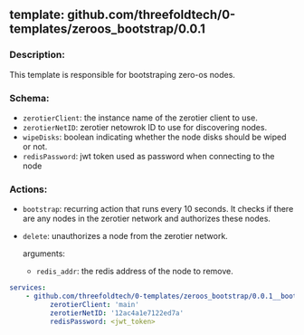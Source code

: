 ## template: github.com/threefoldtech/0-templates/zeroos_bootstrap/0.0.1

### Description:
This template is responsible for bootstraping zero-os nodes.

### Schema:

- `zerotierClient`: the instance name of the zerotier client to use.
- `zerotierNetID`: zerotier netowrok ID to use for discovering nodes.
- `wipeDisks`: boolean indicating whether the node disks should be wiped or not.
- `redisPassword`: jwt token used as password when connecting to the node

### Actions:
- `bootstrap`: recurring action that runs every 10 seconds. It checks if there are any nodes in the zerotier network and authorizes these nodes.
- `delete`: unauthorizes a node from the zerotier network.

    arguments:
    - `redis_addr`: the redis address of the node to remove.


```yaml
services:
    - github.com/threefoldtech/0-templates/zeroos_bootstrap/0.0.1__bootstrap:
          zerotierClient: 'main'
          zerotierNetID: '12ac4a1e7122ed7a'
          redisPassword: <jwt_token>

```